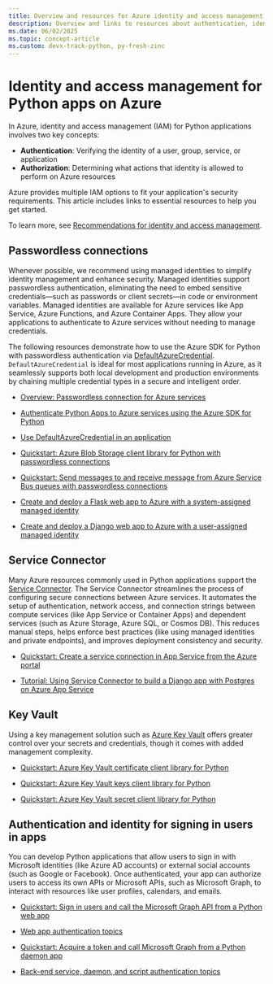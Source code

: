```yaml
---
title: Overview and resources for Azure identity and access management features for Python apps
description: Overview and links to resources about authentication, identity, and access management for Python apps on Azure.
ms.date: 06/02/2025
ms.topic: concept-article
ms.custom: devx-track-python, py-fresh-zinc
---
```


# Identity and access management for Python apps on Azure

In Azure, identity and access management (IAM) for Python applications involves two key concepts:

* **Authentication**: Verifying the identity of a user, group, service, or application
* **Authorization**: Determining what actions that identity is allowed to perform on Azure resources

Azure provides multiple IAM options to fit your application's security requirements. This article includes links to essential resources to help you get started.

To learn more, see [Recommendations for identity and access management](/azure/well-architected/security/identity-access).

## Passwordless connections

Whenever possible, we recommend using managed identities to simplify identity management and enhance security. Managed identities support passwordless authentication, eliminating the need to embed sensitive credentials—such as passwords or client secrets—in code or environment variables.
Managed identities are available for Azure services like App Service, Azure Functions, and Azure Container Apps. They allow your applications to authenticate to Azure services without needing to manage credentials.

The following resources demonstrate how to use the Azure SDK for Python with passwordless authentication via [DefaultAzureCredential](https://github.com/Azure/azure-sdk-for-python/tree/main/sdk/identity/azure-identity#defaultazurecredential). `DefaultAzureCredential` is ideal for most applications running in Azure, as it seamlessly supports both local development and production environments by chaining multiple credential types in a secure and intelligent order.

* [Overview: Passwordless connection for Azure services](../intro/passwordless-overview.md)

* [Authenticate Python Apps to Azure services using the Azure SDK for Python](./sdk/authentication-overview.md)

* [Use DefaultAzureCredential in an application](./sdk/authentication-overview.md#use-defaultazurecredential-in-an-application)

* [Quickstart: Azure Blob Storage client library for Python with passwordless connections](/azure/storage/blobs/storage-quickstart-blobs-python)

* [Quickstart: Send messages to and receive message from Azure Service Bus queues with passwordless connections](/azure/service-bus-messaging/service-bus-python-how-to-use-queues)

* [Create and deploy a Flask web app to Azure with a system-assigned managed identity](./tutorial-python-managed-identity-cli.md)

* [Create and deploy a Django web app to Azure with a user-assigned managed identity](./tutorial-python-managed-identity-user-assigned-cli.md)

## Service Connector

Many Azure resources commonly used in Python applications support the [Service Connector](/azure/service-connector/overview). The Service Connector streamlines the process of configuring secure connections between Azure services. It automates the setup of authentication, network access, and connection strings between compute services (like App Service or Container Apps) and dependent services (such as Azure Storage, Azure SQL, or Cosmos DB). This reduces manual steps, helps enforce best practices (like using managed identities and private endpoints), and improves deployment consistency and security.

* [Quickstart: Create a service connection in App Service from the Azure portal](/azure/service-connector/quickstart-portal-app-service-connection)

* [Tutorial: Using Service Connector to build a Django app with Postgres on Azure App Service](/azure/service-connector/tutorial-django-webapp-postgres-cli)

## Key Vault

Using a key management solution such as [Azure Key Vault](/azure/key-vault/general/overview) offers greater control over your secrets and credentials, though it comes with added management complexity.

* [Quickstart: Azure Key Vault certificate client library for Python](/azure/key-vault/certificates/quick-create-python)

* [Quickstart: Azure Key Vault keys client library for Python](/azure/key-vault/keys/quick-create-python)

* [Quickstart: Azure Key Vault secret client library for Python](/azure/key-vault/secrets/quick-create-python)

## Authentication and identity for signing in users in apps

You can develop Python applications that allow users to sign in with Microsoft identities (like Azure AD accounts) or external social accounts (such as Google or Facebook). Once authenticated, your app can authorize users to access its own APIs or Microsoft APIs, such as Microsoft Graph, to interact with resources like user profiles, calendars, and emails.

* [Quickstart: Sign in users and call the Microsoft Graph API from a Python web app](/entra/identity-platform/quickstart-web-app-python-sign-in)

* [Web app authentication topics](/entra/identity-platform/index-web-app)

* [Quickstart: Acquire a token and call Microsoft Graph from a Python daemon app](/entra/identity-platform/quickstart-daemon-app-python-acquire-token)

* [Back-end service, daemon, and script authentication topics](/entra/identity-platform/index-service?pivots=devlang-python)
